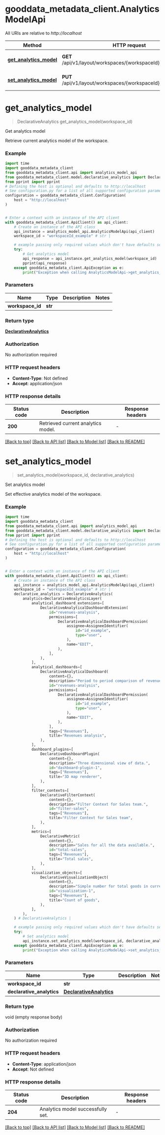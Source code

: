 # gooddata_metadata_client.AnalyticsModelApi

All URIs are relative to *http://localhost*

Method | HTTP request | Description
------------- | ------------- | -------------
[**get_analytics_model**](AnalyticsModelApi.md#get_analytics_model) | **GET** /api/v1/layout/workspaces/{workspaceId}/analyticsModel | Get analytics model
[**set_analytics_model**](AnalyticsModelApi.md#set_analytics_model) | **PUT** /api/v1/layout/workspaces/{workspaceId}/analyticsModel | Set analytics model


# **get_analytics_model**
> DeclarativeAnalytics get_analytics_model(workspace_id)

Get analytics model

Retrieve current analytics model of the workspace.

### Example


```python
import time
import gooddata_metadata_client
from gooddata_metadata_client.api import analytics_model_api
from gooddata_metadata_client.model.declarative_analytics import DeclarativeAnalytics
from pprint import pprint
# Defining the host is optional and defaults to http://localhost
# See configuration.py for a list of all supported configuration parameters.
configuration = gooddata_metadata_client.Configuration(
    host = "http://localhost"
)


# Enter a context with an instance of the API client
with gooddata_metadata_client.ApiClient() as api_client:
    # Create an instance of the API class
    api_instance = analytics_model_api.AnalyticsModelApi(api_client)
    workspace_id = "workspaceId_example" # str | 

    # example passing only required values which don't have defaults set
    try:
        # Get analytics model
        api_response = api_instance.get_analytics_model(workspace_id)
        pprint(api_response)
    except gooddata_metadata_client.ApiException as e:
        print("Exception when calling AnalyticsModelApi->get_analytics_model: %s\n" % e)
```


### Parameters

Name | Type | Description  | Notes
------------- | ------------- | ------------- | -------------
 **workspace_id** | **str**|  |

### Return type

[**DeclarativeAnalytics**](DeclarativeAnalytics.md)

### Authorization

No authorization required

### HTTP request headers

 - **Content-Type**: Not defined
 - **Accept**: application/json


### HTTP response details

| Status code | Description | Response headers |
|-------------|-------------|------------------|
**200** | Retrieved current analytics model. |  -  |

[[Back to top]](#) [[Back to API list]](../README.md#documentation-for-api-endpoints) [[Back to Model list]](../README.md#documentation-for-models) [[Back to README]](../README.md)

# **set_analytics_model**
> set_analytics_model(workspace_id, declarative_analytics)

Set analytics model

Set effective analytics model of the workspace.

### Example


```python
import time
import gooddata_metadata_client
from gooddata_metadata_client.api import analytics_model_api
from gooddata_metadata_client.model.declarative_analytics import DeclarativeAnalytics
from pprint import pprint
# Defining the host is optional and defaults to http://localhost
# See configuration.py for a list of all supported configuration parameters.
configuration = gooddata_metadata_client.Configuration(
    host = "http://localhost"
)


# Enter a context with an instance of the API client
with gooddata_metadata_client.ApiClient() as api_client:
    # Create an instance of the API class
    api_instance = analytics_model_api.AnalyticsModelApi(api_client)
    workspace_id = "workspaceId_example" # str | 
    declarative_analytics = DeclarativeAnalytics(
        analytics=DeclarativeAnalyticsLayer(
            analytical_dashboard_extensions=[
                DeclarativeAnalyticalDashboardExtension(
                    id="revenues-analysis",
                    permissions=[
                        DeclarativeAnalyticalDashboardPermission(
                            assignee=AssigneeIdentifier(
                                id="id_example",
                                type="user",
                            ),
                            name="EDIT",
                        ),
                    ],
                ),
            ],
            analytical_dashboards=[
                DeclarativeAnalyticalDashboard(
                    content={},
                    description="Period to period comparison of revenues in main sectors.",
                    id="revenues-analysis",
                    permissions=[
                        DeclarativeAnalyticalDashboardPermission(
                            assignee=AssigneeIdentifier(
                                id="id_example",
                                type="user",
                            ),
                            name="EDIT",
                        ),
                    ],
                    tags=["Revenues"],
                    title="Revenues analysis",
                ),
            ],
            dashboard_plugins=[
                DeclarativeDashboardPlugin(
                    content={},
                    description="Three dimensional view of data.",
                    id="dashboard-plugin-1",
                    tags=["Revenues"],
                    title="3D map renderer",
                ),
            ],
            filter_contexts=[
                DeclarativeFilterContext(
                    content={},
                    description="Filter Context for Sales team.",
                    id="filter-sales",
                    tags=["Revenues"],
                    title="Filter Context for Sales team",
                ),
            ],
            metrics=[
                DeclarativeMetric(
                    content={},
                    description="Sales for all the data available.",
                    id="total-sales",
                    tags=["Revenues"],
                    title="Total sales",
                ),
            ],
            visualization_objects=[
                DeclarativeVisualizationObject(
                    content={},
                    description="Simple number for total goods in current production.",
                    id="visualization-1",
                    tags=["Revenues"],
                    title="Count of goods",
                ),
            ],
        ),
    ) # DeclarativeAnalytics | 

    # example passing only required values which don't have defaults set
    try:
        # Set analytics model
        api_instance.set_analytics_model(workspace_id, declarative_analytics)
    except gooddata_metadata_client.ApiException as e:
        print("Exception when calling AnalyticsModelApi->set_analytics_model: %s\n" % e)
```


### Parameters

Name | Type | Description  | Notes
------------- | ------------- | ------------- | -------------
 **workspace_id** | **str**|  |
 **declarative_analytics** | [**DeclarativeAnalytics**](DeclarativeAnalytics.md)|  |

### Return type

void (empty response body)

### Authorization

No authorization required

### HTTP request headers

 - **Content-Type**: application/json
 - **Accept**: Not defined


### HTTP response details

| Status code | Description | Response headers |
|-------------|-------------|------------------|
**204** | Analytics model successfully set. |  -  |

[[Back to top]](#) [[Back to API list]](../README.md#documentation-for-api-endpoints) [[Back to Model list]](../README.md#documentation-for-models) [[Back to README]](../README.md)

